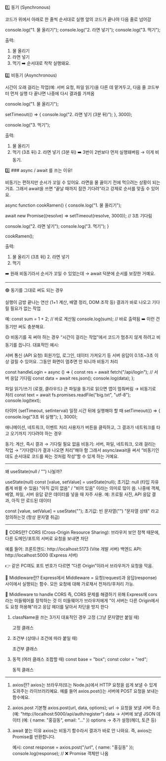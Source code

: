 

1️⃣ 동기 (Synchronous)

코드가 위에서 아래로 한 줄씩 순서대로 실행
앞의 코드가 끝나야 다음 줄로 넘어감

console.log("1. 물 올리기");
console.log("2. 라면 넣기");
console.log("3. 먹기");


출력:
1. 물 올리기
2. 라면 넣기
3. 먹기
➡️ 순서대로 착착 실행돼요.


2️⃣ 비동기 (Asynchronous)

시간이 오래 걸리는 작업(예: 서버 요청, 파일 읽기)을 다른 데 맡겨두고, 다음 줄 코드부터 먼저 실행
다 끝나면 나중에 다시 결과를 가져옴

console.log("1. 물 올리기");

setTimeout(() => {
  console.log("2. 라면 넣기 (3분 뒤)");
}, 3000);

console.log("3. 먹기");

출력:
1. 물 올리기
3. 먹기
(3초 뒤) 2. 라면 넣기 (3분 뒤)
➡️ 3번이 2번보다 먼저 실행돼버림 → 이게 비동기.



3️⃣ ### async / await 를 쓰는 이유!

비동기는 편하지만 순서가 꼬일 수 있어요.
라면을 물 끓이기 전에 먹으려는 상황이 되는 거죠.
그래서 await을 쓰면 “끝날 때까지 잠깐 기다려”라고 강제로 순서를 맞출 수 있어요.

async function cookRamen() {
  console.log("1. 물 올리기");

  await new Promise((resolve) => setTimeout(resolve, 3000)); // 3초 기다림

  console.log("2. 라면 넣기");
  console.log("3. 먹기");
}

cookRamen();


출력:
1. 물 올리기
(3초 뒤) 2. 라면 넣기
3. 먹기

➡️ 원래 비동기라서 순서가 꼬일 수 있었는데 → await 덕분에 순서를 보장한 거예요.


---

🟢 동기를 그대로 써도 되는 경우

실행이 금방 끝나는 연산 (1+1 계산, 배열 정리, DOM 조작 등)
결과가 바로 나오고 기다릴 필요가 없는 작업

예:
const sum = 1 + 2;   // 바로 계산됨
console.log(sum);    // 바로 출력됨
➡️ 이런 건 동기만 써도 충분해요.


🟡 비동기를 꼭 써야 하는 경우
“시간이 걸리는 작업”에서 코드가 멈추지 않게 하려고 비동기를 씁니다.
대표적인 예시:

서버 통신 (API 요청)
회원가입, 로그인, 데이터 가져오기 등
서버 응답이 0.1초~3초 이상 걸릴 수 있어요.
그동안 화면이 멈추면 안 되니까 비동기 처리

const handleLogin = async () => {
  const res = await fetch("/api/login");  // 서버 응답 기다림
  const data = await res.json();
  console.log(data);
};


파일 읽기/쓰기 (로컬, 클라우드)
큰 파일을 동기로 읽으면 앱이 멈춰버림 → 비동기로 처리
const text = await fs.promises.readFile("big.txt", "utf-8");
console.log(text);


타이머 (setTimeout, setInterval)
일정 시간 뒤에 실행해야 할 때
setTimeout(() => {
  console.log("3초 뒤 실행");
}, 3000);


애니메이션, 네트워크, 이벤트 처리
사용자가 버튼을 클릭하고, 그 결과가 네트워크를 타고 오기까지 기다려야 하는 경우


동기: 계산, 즉시 결과 → 기다릴 필요 없음
비동기: 서버, 파일, 네트워크, 오래 걸리는 작업 → “기다렸다가 결과 나오면 처리”해야 함
그래서 async/await을 써서 “비동기인데도 순서대로 코드를 짜는 것처럼 작성”할 수 있게 하는 거예요.

---
왜 useState(null / "") 나뉠까?

useState(null)
const [value, setValue] = useState(null);
초기값: null
(타입 자유롭게 바뀔 수 있음)
"아직 값이 없음" / "비어 있음" 이라는 의미로 많이 씀.
나중에 객체, 배열, 파일, 서버 응답 같은 데이터를 넣을 때 자주 사용.
예: 프로필 사진, API 응답 결과, 아직 안 로드된 데이터

const [value, setValue] = useState("");
초기값: 빈 문자열("")
"문자열 상태" 라고 정의하는것
(항상 문자열 취급)


---

🔹 CORS란?
CORS (Cross-Origin Resource Sharing):
브라우저 보안 정책 때문에, 다른 도메인/포트의 서버로 요청을 보내면 차단

예를 들어:
프론트엔드: http://localhost:5173 (Vite 개발 서버)
백엔드 API: http://localhost:5000 (Express 서버)

👉 같은 PC여도 포트 번호가 다르면 “다른 Origin”이라서 브라우저가 요청을 막음.

🔹 Middleware란?
Express에서 Middleware = 요청(request)과 응답(response) 사이에서 실행되는 함수.
모든 요청에 대해 가로채서 전처리/후처리 가능.

🔹 Middleware to handle CORS
즉, CORS 문제를 해결하기 위해 Express에 cors라는 미들웨어를 장착하는 것
이 미들웨어가 브라우저에게 "이 서버는 다른 Origin에서도 요청 허용해"라고 응답 헤더를 달아서 차단을 방지 한다


1. className을 쓰는 3가지 대표적인 경우
    고정 (그냥 문자열만 붙일 때)
    <div className="box red">고정 클래스</div>

2. 조건부 (상태나 조건에 따라 붙일 때)
    <div className={isActive ? "box red" : "box gray"}>
      조건부 클래스
    </div>

3. 동적 (여러 클래스 조합할 때)
    const base = "box";
    const color = "red";
    <div className={`${base} ${color}`}>동적 클래스</div>



---
1. axios란?
    axios는 브라우저(또는 Node.js)에서 HTTP 요청을 쉽게 보낼 수 있게 도와주는 라이브러리예요.
    예를 들어 axios.post()는 서버에 POST 요청을 보내는 함수예요.

2. axios.post 기본형
    axios.post(url, data, options);
    url → 요청을 보낼 서버 주소 (예: "http://localhost:5000/api/auth/register")
    data → 서버에 보낼 JSON 데이터 (예: { name: "홍길동", email: "..." })
    options → 추가 설정(헤더, 토큰 등)

3. await 붙는 이유
    axios는 비동기 함수라서 결과가 바로 안 나와요.
    즉, axios는 Promise를 반환합니다.

    예시:
    const response = axios.post("/url", { name: "홍길동" });
    console.log(response); // ❌ Promise 객체만 나옴